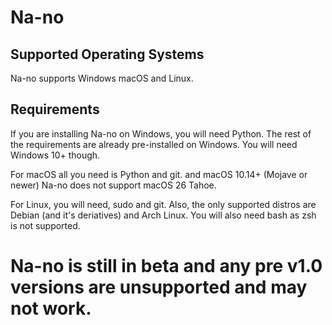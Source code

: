 # Na-no
## Supported Operating Systems
Na-no supports Windows macOS and Linux.
## Requirements
If you are installing Na-no on Windows, you will need Python. The rest of the requirements are already pre-installed on Windows. You will need Windows 10+ though.

For macOS all you need is Python and git. and macOS 10.14+ (Mojave or newer) Na-no does not support macOS 26 Tahoe.

For Linux, you will need, sudo and git. Also, the only supported distros are Debian (and it's deriatives) and Arch Linux. You will also need bash as zsh is not supported.
# Na-no is still in beta and any pre v1.0 versions are unsupported and may not work.
